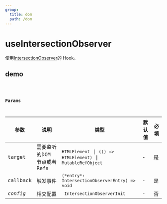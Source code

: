 ```yaml
---
group:
  title: dom
  path: /dom
---
```


# useIntersectionObserver

使用[IntersectionObserver](https://developer.mozilla.org/zh-CN/docs/Web/API/Intersection_Observer_API)的 Hook。

## demo

<code src="./Demo/index.tsx"/>

### Params

| 参数    | 说明                                         | 类型                   | 默认值 | 必填 |
|---------|----------------------------------------------|------------------------|--------|--------|
| target | 需要监听的DOM 节点或者 Refs | `HTMLElement` \| `(() => HTMLElement)` \| `MutableRefObject` | -      | 是     |
| callback | 触发事件 | `(*entry*: IntersectionObserverEntry) => void` | - | 是 |
| *config* | 相交配置 | ` IntersectionObserverInit` | - | 否 |

